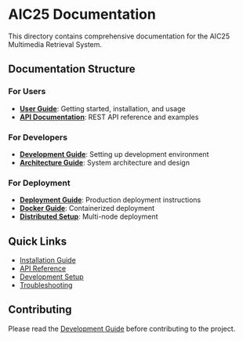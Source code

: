 # AIC25 Documentation

This directory contains comprehensive documentation for the AIC25 Multimedia Retrieval System.

## Documentation Structure

### For Users
- **[User Guide](user-guide/)**: Getting started, installation, and usage
- **[API Documentation](api/)**: REST API reference and examples

### For Developers
- **[Development Guide](development/)**: Setting up development environment
- **[Architecture Guide](development/architecture.md)**: System architecture and design

### For Deployment
- **[Deployment Guide](deployment/)**: Production deployment instructions
- **[Docker Guide](deployment/docker.md)**: Containerized deployment
- **[Distributed Setup](deployment/distributed.md)**: Multi-node deployment

## Quick Links

- [Installation Guide](user-guide/installation.md)
- [API Reference](api/reference.md)
- [Development Setup](development/setup.md)
- [Troubleshooting](user-guide/troubleshooting.md)

## Contributing

Please read the [Development Guide](development/) before contributing to the project.